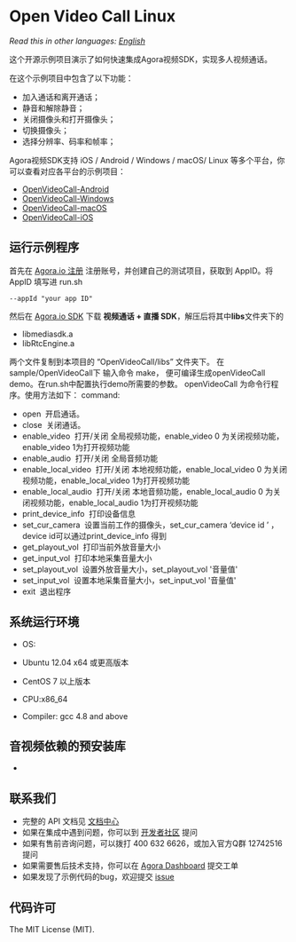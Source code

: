 # Open Video Call Linux

*Read this in other languages: [English](README.en.md)*

这个开源示例项目演示了如何快速集成Agora视频SDK，实现多人视频通话。

在这个示例项目中包含了以下功能：

- 加入通话和离开通话；
- 静音和解除静音；
- 关闭摄像头和打开摄像头；
- 切换摄像头；
- 选择分辨率、码率和帧率；

Agora视频SDK支持 iOS / Android / Windows / macOS/ Linux 等多个平台，你可以查看对应各平台的示例项目：

- [OpenVideoCall-Android](https://github.com/AgoraIO/OpenVideoCall-Android)
- [OpenVideoCall-Windows](https://github.com/AgoraIO/OpenVideoCall-Windows)
- [OpenVideoCall-macOS](https://github.com/AgoraIO/OpenVideoCall-macOS)
- [OpenVideoCall-iOS](https://github.com/AgoraIO/OpenVideoCall-iOS)

## 运行示例程序
首先在 [Agora.io 注册](https://dashboard.agora.io/cn/signup/) 注册账号，并创建自己的测试项目，获取到 AppID。将 AppID 填写进 run.sh

```
--appId "your app ID"
```

然后在 [Agora.io SDK](https://www.agora.io/cn/blog/download/) 下载 **视频通话 + 直播 SDK**，解压后将其中**libs**文件夹下的 

- libmediasdk.a
- libRtcEngine.a

两个文件复制到本项目的 “OpenVideoCall/libs” 文件夹下。
在sample/OpenVideoCall下 输入命令 make， 便可编译生成openVideoCall demo。在run.sh中配置执行demo所需要的参数。
openVideoCall 为命令行程序。使用方法如下：
command:
- open
  开启通话。
- close
  关闭通话。
- enable_video 
  打开/关闭 全局视频功能，enable_video 0 为关闭视频功能，enable_video 1为打开视频功能
- enable_audio
  打开/关闭 全局音频功能
- enable_local_video
  打开/关闭 本地视频功能，enable_local_video 0 为关闭视频功能，enable_local_video 1为打开视频功能
- enable_local_audio
  打开/关闭 本地音频功能，enable_local_audio 0 为关闭视频功能，enable_local_audio 1为打开视频功能
- print_device_info
  打印设备信息
- set_cur_camera
  设置当前工作的摄像头，set_cur_camera ‘device id ’ ，device id可以通过print_device_info 得到
- get_playout_vol
  打印当前外放音量大小
- get_input_vol
  打印本地采集音量大小
- set_playout_vol
  设置外放音量大小，set_playout_vol '音量值'
- set_input_vol
  设置本地采集音量大小，set_input_vol '音量值'
- exit
  退出程序
  
## 系统运行环境
* OS:
* Ubuntu 12.04 x64 或更高版本
* CentOS 7 以上版本

* CPU:x86_64
* Compiler: gcc 4.8 and above

## 音视频依赖的预安装库
*




## 联系我们

- 完整的 API 文档见 [文档中心](https://docs.agora.io/cn/)
- 如果在集成中遇到问题，你可以到 [开发者社区](https://dev.agora.io/cn/) 提问
- 如果有售前咨询问题，可以拨打 400 632 6626，或加入官方Q群 12742516 提问
- 如果需要售后技术支持，你可以在 [Agora Dashboard](https://dashboard.agora.io) 提交工单
- 如果发现了示例代码的bug，欢迎提交 [issue](https://github.com/AgoraIO/OpenVideoCall-iOS/issues)

## 代码许可

The MIT License (MIT).
